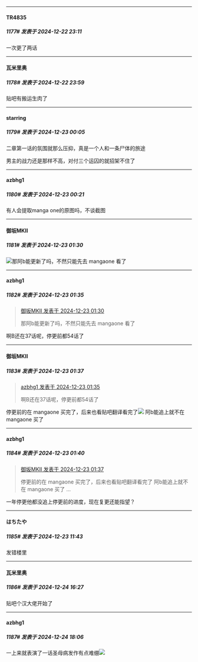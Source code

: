 ﻿
*****

####  TR4835  
##### 1177#       发表于 2024-12-22 23:11

一次更了两话


*****

####  瓦米里奥  
##### 1178#       发表于 2024-12-22 23:59

贴吧有搬运生肉了


*****

####  starring  
##### 1179#       发表于 2024-12-23 00:05

二章第一话的氛围就那么压抑，真是一个人和一条尸体的旅途

男主的战力还是那样不高，对付三个运囚的就招架不住了


*****

####  azbhg1  
##### 1180#       发表于 2024-12-23 00:21

有人会提取manga one的原图吗，不谈截图


*****

####  御坂MKII  
##### 1181#       发表于 2024-12-23 01:30

<img src="https://static.saraba1st.com/image/smiley/face2017/001.png" referrerpolicy="no-referrer">那阿b能更新了吗，不然只能先去 mangaone 看了


*****

####  azbhg1  
##### 1182#       发表于 2024-12-23 01:35

<blockquote><a href="httphttps://bbs.saraba1st.com/2b/forum.php?mod=redirect&amp;goto=findpost&amp;pid=66990909&amp;ptid=1047361" target="_blank">御坂MKII 发表于 2024-12-23 01:30</a>

那阿b能更新了吗，不然只能先去 mangaone 看了</blockquote>
啊B还在37话呢，停更前都54话了


*****

####  御坂MKII  
##### 1183#       发表于 2024-12-23 01:37

<blockquote><a href="httphttps://bbs.saraba1st.com/2b/forum.php?mod=redirect&amp;goto=findpost&amp;pid=66990921&amp;ptid=1047361" target="_blank">azbhg1 发表于 2024-12-23 01:35</a>

啊B还在37话呢，停更前都54话了</blockquote>
停更前的在 mangaone 买完了，后来也看贴吧翻译看完了<img src="https://static.saraba1st.com/image/smiley/face2017/217.gif" referrerpolicy="no-referrer"> 阿b能追上就不在 mangaone 买了


*****

####  azbhg1  
##### 1184#       发表于 2024-12-23 01:40

<blockquote><a href="httphttps://bbs.saraba1st.com/2b/forum.php?mod=redirect&amp;goto=findpost&amp;pid=66990923&amp;ptid=1047361" target="_blank">御坂MKII 发表于 2024-12-23 01:37</a>

停更前的在 mangaone 买完了，后来也看贴吧翻译看完了 阿b能追上就不在 mangaone 买了 ...</blockquote>
一年停更他都没追上停更前的进度，现在复更还能指望？


*****

####  はちたや  
##### 1185#       发表于 2024-12-23 11:43

发错楼里


*****

####  瓦米里奥  
##### 1186#       发表于 2024-12-24 16:27

贴吧个汉大佬开始了


*****

####  azbhg1  
##### 1187#       发表于 2024-12-24 18:06

一上来就表演了一话圣母病发作有点难绷<img src="https://static.saraba1st.com/image/smiley/face2017/001.png" referrerpolicy="no-referrer">

